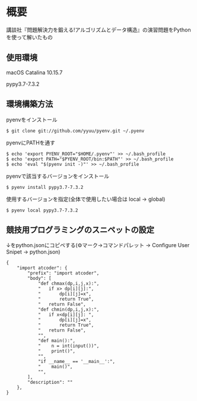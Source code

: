 # 概要

講談社『問題解決力を鍛える!アルゴリズムとデータ構造』の演習問題をPythonを使って解いたもの


## 使用環境

macOS Catalina 10.15.7

pypy3.7-7.3.2


## 環境構築方法

pyenvをインストール
```
$ git clone git://github.com/yyuu/pyenv.git ~/.pyenv
```

pyenvにPATHを通す
```
$ echo 'export PYENV_ROOT="$HOME/.pyenv"' >> ~/.bash_profile
$ echo 'export PATH="$PYENV_ROOT/bin:$PATH"' >> ~/.bash_profile
$ echo 'eval "$(pyenv init -)"' >> ~/.bash_profile
```

pyenvで該当するバージョンをインストール
```
$ pyenv install pypy3.7-7.3.2
```

使用するバージョンを指定(全体で使用したい場合は local -> global)
```
$ pyenv local pypy3.7-7.3.2
```
## 競技用プログラミングのスニペットの設定

↓をpython.jsonにコピペする(⚙マーク→コマンドパレット → Configure User Snipet → python.json)

```
{
    "import atcoder": {
        "prefix": "import atcoder",
        "body": [
            "def chmax(dp,i,j,x):", 
            "   if x> dp[i][j]:",
            "       dp[i][j]=x", 
            "       return True",
            "   return False",
            "def chmin(dp,i,j,x):",
            "   if x<dp[i][j]: ",
            "       dp[i][j]=x",
            "       return True",
            "   return False",
            "",
            "def main():",
            "    n = int(input())",
            "    print()",
            "",
            "if __name__ == '__main__':",
            "    main()",
            "",
        ],
        "description": ""
    },
}
```